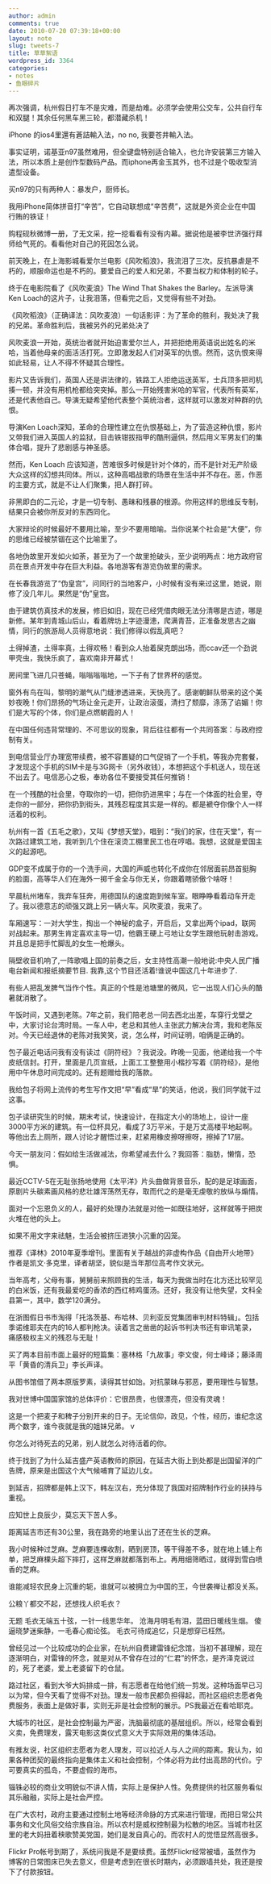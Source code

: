 ```yaml
---
author: admin
comments: true
date: 2010-07-20 07:39:18+00:00
layout: note
slug: tweets-7
title: 草草絮语
wordpress_id: 3364
categories:
- notes
- 鱼眼碎片
---
```


再次强调，杭州假日打车不是灾难，而是劫难。必须学会使用公交车，公共自行车和双腿！其余任何黑车黑三轮，都潜藏杀机！

iPhone 的ios4里還有蒼詰輸入法，no no, 我要苍井輸入法。

事实证明，诺基亚n97虽然难用，但全键盘特别适合输入，也允许安装第三方输入法，所以本质上是创作型数码产品。而iphone再金玉其外，也不过是个吸收型消遣型设备。

买n97的只有两种人：暴发户，厨师长。 

我用iPhone简体拼音打“辛苦”，它自动联想成“辛苦费”，这就是外资企业在中国行贿的铁证！

购程砚秋微博一册，了无文采，挖一挖看看有没有内幕。据说他是被李世济强行拜师给气死的。看看他对自己的死因怎么说。

前天晚上，在上海影城看爱尔兰电影《风吹稻浪》，我流泪了三次。反抗暴虐是不朽的，顺服命运也是不朽的。要爱自己的爱人和兄弟，不要当权力和体制的轮子。  

终于在电影院看了《风吹麦浪》The Wind That Shakes the Barley。左派导演Ken Loach的这片子，让我泪落，但看完之后，又觉得有些不对劲。  

《风吹稻浪》（正确译法：风吹麦浪）一句话影评：为了革命的胜利，我处决了我的兄弟。革命胜利后，我被另外的兄弟处决了 

风吹麦浪一开始，英统治者就开始迫害爱尔兰人，并把拒绝用英语说出姓名的米哈，当着他母亲的面活活打死。立即激发起人们对英军的仇恨。然而，这仇恨来得如此轻易，让人不得不怀疑其合理性。 

影片又告诉我们，英国人还是讲法律的，铁路工人拒绝运送英军，士兵顶多把司机揍一顿，并没有用机枪都给突突掉。那么一开始残害米哈的军官，代表所有英军，还是代表他自己。导演无疑希望他代表整个英统治者，这样就可以激发对种群的仇恨。

导演Ken Loach深知，革命的合理性建立在仇恨基础上，为了营造这种仇恨，影片又带我们进入英国人的监狱，目击铁钳拔指甲的酷刑逼供，然后用义军男友们的集体合唱，提升了悲剧感与神圣感。

然而，Ken Loach 应该知道，苦难很多时候是针对个体的，而不是针对无产阶级大众这样的幻想共同体。所以，这种高唱战歌的场景在生活中并不存在。恶，作恶的主要方式，就是不让人们聚集，把人群打碎。

非黑即白的二元论，才是一切专制、愚昧和残暴的根源。你用这样的思维反专制，结果只会被你所反对的东西同化。  

大家辩论的时候最好不要用比喻，至少不要用暗喻。当你说某个社会是“大便”，你的思维已经被禁锢在这个比喻里了。

各地伪故里开发如火如荼，甚至为了一个故里抢破头，至少说明两点：地方政府官员在景点开发中存在巨大利益。各地游客有游览伪故里的需求。

在长春我游览了“伪皇宫”，问同行的当地客户，小时候有没有来过这里，她说，刚修了没几年儿。果然是“伪”皇宫。

由于建筑仿真技术的发展，修旧如旧，现在已经凭借肉眼无法分清哪是古迹，哪是新修。某年到青城山后山，看着牌坊上字迹漫漶，爬满青苔，正准备发思古之幽情，同行的旅游局人员得意地说：我们修得以假乱真吧？

土得掉渣，土得率真，土得欢畅！看到众人抬着屎克朗出场，而ccav还一个劲说甲壳虫，我快乐疯了，喜欢南非开幕式！

房间里飞进几只苍蝇，嗡嗡嗡嗡地，一下子有了世界杯的感觉。

窗外有鸟在叫，黎明的潮气从门缝渗透进来，天快亮了。感谢朝鲜队带来的这个美妙夜晚！你们昂扬的气场让金元走开，让政治滚蛋，清扫了颓靡，涤荡了谄媚！你们是大写的个体，你们是点燃朝霞的人！

在中国任何违背常理的、不可思议的现象，背后往往都有一个共同答案：与政府控制有关。

到电信营业厅办理宽带续费，被不容置疑的口气促销了一个手机，等我办完套餐，才发现这个手机的SIM卡是与3G网卡（另外收钱），本想把这个手机送人，现在送不出去了。电信恶心之极，奉劝各位不要接受其任何推销！ 

在一个残酷的社会里，夺取你的一切，把你扔进黑牢；与在一个体面的社会里，夺走你的一部分，把你扔到街头，其残忍程度其实是一样的。都是褫夺你像个人一样活着的权利。 

杭州有一首《五毛之歌》，又叫《梦想天堂》，唱到：“我们的家，住在天堂”，有一次路过建筑工地，我听到几个住在滚烫工棚里民工也在哼唱。我想，这就是爱国主义的起源吧。

GDP变不成属于你的一个洗手间，大国的声威也转化不成你在邻居面前昂首挺胸的脸面，高等华人们在海外一掷千金全与你无关，你跟着瞎骄傲个啥呀！

早晨杭州堵车，我弃车狂奔，用德国队的速度跑到候车室。眼睁睁看着动车开走了。我以德意志的顽强又跳上另一辆火车。风吹麦浪，我来了。 

车厢速写：一对大学生，掏出一个神秘的盒子，开启后，又拿出两个ipad，联网对战起来。那男生肯定喜欢主导一切，他霸王硬上弓地让女学生跟他玩射击游戏。并且总是把手忙脚乱的女生一枪爆头。

隔壁收音机响了,一阵歌唱上国的前奏之后，女主持性高潮一般地说:中央人民广播电台新闻和报纸摘要节目. 我靠,这个节目还活着!谁说中国这几十年进步了. 

有些人把乱发脾气当作个性。真正的个性是池塘里的微风，它一出现人们心头的酷暑就消散了。

午饭时间，又遇到老陈。7年之前，我们陪老总一同去西北出差，车穿行戈壁之中，大家讨论台湾时局。一车人中，老总和其他人主张武力解决台湾，我和老陈反对。今天已经退休的老陈对我笑笑，说，怎么样，时间证明，咱俩是正确的。

包子最近电话问我有没有读过《阴符经》？我说没。昨晚一见面，他递给我一个牛皮纸信封。打开，里面是几页宣纸，上面工工整整用小楷抄写着《阴符经》，是他用中午休息时间完成的。还有题赠给我的落款。 

我给包子将网上流传的考生写作文把“早”看成“旱”的笑话，他说，我们同学就干过这事。 

包子读研究生的时候，期末考试，快速设计，在指定大小的场地上，设计一座3000平方米的建筑。有一位杯具兄，看成了3万平米，于是万丈高楼平地起啊。等他出去上厕所，跟人讨论才醒悟过来，赶紧用橡皮擦呀擦呀，擦掉了17层。

今天一朋友问：假如给生活做减法，你希望减去什么？我回答：脂肪，懒惰，恐惧。

最近CCTV-5在无耻张扬地使用《太平洋》片头曲做背景音乐，配的是足球画面，原剧片头碳素画风格的悲壮雄浑荡然无存，取而代之的是毫无虔敬的放纵与煽情。  

面对一个忘恩负义的人，最好的处理办法就是对他一如既往地好，这样就等于把炭火堆在他的头上。

如果不用文字来祛魅，生活会被挤压进狭小沉重的囚笼。

推荐《译林》2010年夏季增刊。里面有关于越战的非虚构作品《自由开火地带》作者是凯文·多克里，译者胡坚，貌似是当年那位高考作文状元。  

当年高考，父母有事，舅舅前来照顾我的生活，每天为我做当时在北方还比较罕见的白米饭，还有我最爱吃的香浓的西红柿鸡蛋汤。还好，我没有让他失望，文科全县第一，其中，数学120满分。

在浙图假日书市淘得「托洛茨基、布哈林、贝利亚反党集团审判材料特辑」。包括季诺维耶夫在内的16人都判枪决。读着言之凿凿的起诉书判决书还有审讯笔录，痛感极权主义的残忍与无耻！  

买了两本目前市面上最好的短篇集：塞林格「九故事」李文俊，何士峰译；藤泽周平「黄昏的清兵卫」李长声译。  

从图书馆借了两本原版罗素，读得其甘如饴。对抗蒙昧与邪恶，要用理性与智慧。 

我对世博中国国家馆的总体评价：它很昂贵，也很漂亮，但没有灵魂！  

这是一个把麦子和稗子分别开来的日子。无论信仰，政见，个性，经历，谁纪念这两个数字，谁今夜就是我的姐妹兄弟。  v

你怎么对待死去的兄弟，别人就怎么对待活着的你。  


终于找到了为什么延吉盛产英语教师的原因，在延吉大街上到处都是出国留洋的广告牌，原来是出国这个大气候哺育了延边儿女。 

到延吉，招牌都是韩上汉下，韩左汉右，充分体现了我国对招牌制作行业的扶持与重视。

应知世上良辰少，莫忘天下苦人多。

距离延吉市还有30公里，我在路旁的地里认出了还在生长的芝麻。

我小时候种过芝麻。芝麻要连棵收割，晒到房顶，等干得差不多，就在地上铺上布单，把芝麻棵头超下摔打，这样芝麻就都落到布上。再用细筛晒过，就得到雪白喷香的芝麻。  

谁能减轻农民身上沉重的轭，谁就可以被拥立为中国的王，今世袭禅让都没关系。

公粮丫都交不起，还想找人织毛衣？

无题
毛衣无端五十弦，一针一线思华年。
沧海月明毛有泪，蓝田日暖线生烟。
傻逼晓梦迷柴静，一毛春心痴论弦。
毛衣可待成追忆，只是想穿已枉然。

曾经见过一个比较成功的企业家，在杭州自费建雷锋纪念馆，当初不甚理解，现在逐渐明白，对雷锋的怀念，就是对从不曾存在过的“仁君”的怀念，是齐泽克说过的，死了老婆，爱上老婆留下的仓鼠。 

路过社区，看到大爷大妈排成一排，有志愿者在给他们统一剪发。这种场面早已习以为常，但今天看了觉得不对劲。理发一般市民都负担得起，而社区组织志愿者免费服务，表面上是做好事，实则无非是社会控制的展示。PS我最近在看哈耶克。

大城市的社区，是社会控制最为严密，洗脑最彻底的基层组织。所以，经常会看到义卖，免费理发，露天电影这类仪式意义大于实际效用的集体活动。

有推友说，社区组织志愿者为老人理发，可以拉近人与人之间的距离。我认为，如果各种团契的最终指向是集体主义和社会控制，个体必将为此付出高昂的代价。宁可要真实的孤岛，不要虚假的海市。

锱铢必较的商业文明貌似不讲人情，实际上是保护人性。免费提供的社区服务看似其乐融融，实际上是社会严控。

在广大农村，政府主要通过控制土地等经济命脉的方式来进行管理，而把日常公共事务和文化风俗交给宗族自治。所以农村是威权控制最为松散的地区。当城市社区里的老大妈扭着秧歌赞美党国，她们是发自真心的。而农村人的觉悟显然高很多。

Flickr Pro帐号到期了，系统问我是不是要续费。虽然Flickr经常被墙，虽然作为博客的日常图床已失去意义，但是考虑到在很长时期内，必须跟墙共处，我还是按下了付款按钮。 

